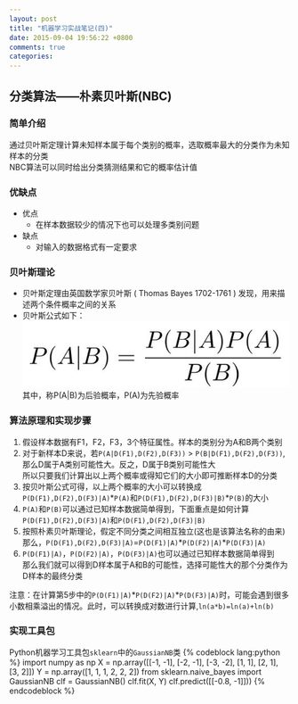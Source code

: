 ```yaml
---
layout: post
title: "机器学习实战笔记(四)"
date: 2015-09-04 19:56:22 +0800
comments: true
categories: 
---
```

## 分类算法——朴素贝叶斯(NBC)

### 简单介绍

通过贝叶斯定理计算未知样本属于每个类别的概率，选取概率最大的分类作为未知样本的分类  
NBC算法可以同时给出分类猜测结果和它的概率估计值
<!-- more -->
### 优缺点

- 优点
    - 在样本数据较少的情况下也可以处理多类别问题
- 缺点
    - 对输入的数据格式有一定要求

### 贝叶斯理论


- 贝叶斯定理由英国数学家贝叶斯 ( Thomas Bayes 1702-1761 ) 发现，用来描述两个条件概率之间的关系
- 贝叶斯公式如下：  
![bayes](/pic/bayes.png)  
其中，称P(A|B)为后验概率，P(A)为先验概率

### 算法原理和实现步骤

1. 假设样本数据有F1，F2，F3，3个特征属性。样本的类别分为A和B两个类别
2. 对于新样本D来说，若`P(A|D(F1),D(F2),D(F3))` > `P(B|D(F1),D(F2),D(F3))`,那么D属于A类别可能性大。反之，D属于B类别可能性大  
所以只要我们计算出以上两个概率或得知它们的大小即可推断样本D的分类
3. 按贝叶斯公式可得，以上两个概率的大小可以转换成`P(D(F1),D(F2),D(F3)|A)`\*`P(A)`和`P(D(F1),D(F2),D(F3)|B)`\*`P(B)`的大小
4. `P(A)`和`P(B)`可以通过已知样本数据简单得到，下面重点是如何计算`P(D(F1),D(F2),D(F3)|A)`和`P(D(F1),D(F2),D(F3)|B)`
5. 按照朴素贝叶斯理论，假定不同分类之间相互独立(这也是该算法名称的由来)  
那么，`P(D(F1),D(F2),D(F3)|A)`=`P(D(F1)|A)`\*`P(D(F2)|A)`\*`P(D(F3)|A)`
6. `P(D(F1)|A)`，`P(D(F2)|A)`，`P(D(F3)|A)`也可以通过已知样本数据简单得到  
那么我们就可以得到D样本属于A和B的可能性，选择可能性大的那个分类作为D样本的最终分类

注意：在计算第5步中的`P(D(F1)|A)`\*`P(D(F2)|A)`\*`P(D(F3)|A)`时，可能会遇到很多小数相乘溢出的情况。此时，可以转换成对数进行计算,`ln(a*b)=ln(a)+ln(b)`

### 实现工具包

Python机器学习工具包`sklearn`中的`GaussianNB`类
{% codeblock lang:python %}
import numpy as np
X = np.array([[-1, -1], [-2, -1], [-3, -2], [1, 1], [2, 1], [3, 2]])
Y = np.array([1, 1, 1, 2, 2, 2])
from sklearn.naive_bayes import GaussianNB
clf = GaussianNB()
clf.fit(X, Y)
clf.predict([[-0.8, -1]]))
{% endcodeblock %}
